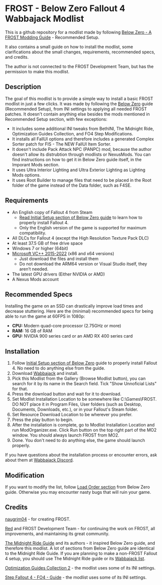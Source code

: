 # FROST - Below Zero Fallout 4 Wabbajack Modlist
This is a github repository for a modlist made by following [Below Zero - A FROST Modding Guide](https://redawt.github.io/f4-frost-guide) -  Recommended Setup. 

It also contains a small guide on how to install the modlist, some clarifications about the small changes, requirements, recommended specs, and credits.

The author is not connected to the FROST Development Team, but has the permission to make this modlist.

## Description
The goal of this modlist is to provide a simple way to install a basic FROST modlist in just a few clicks. It was made by following the [Below Zero](https://redawt.github.io/f4-frost-guide) guide (Recommended Setup), from INI settings to applying all needed FROST patches. It doesn't contain anything else besides the mods mentioned in Recommended Setup section, with few exceptions:
- It includes some additional INI tweaks from BethINI, The Midnight Ride, Optimization Guides Collection, and FO4 Step Modifications.
- It installs all FallUI options and therefore includes a generated Complex Sorter patch for FIS - The NEW FallUI Item Sorter.
- It doesn't include Pack Attack NPC (PANPC) mod, because the author doesn't allow its distrubtion through modlists or NexusMods. You can find instructions on how to get it in Below Zero guide itself, in the Imporant Mods section.
- It uses Ultra Interior Lighting and Ultra Exterior Lighting as Lighting Mods options.
- It uses Root Builder to manage files that need to be placed in the Root folder of the game instead of the Data folder, such as F4SE.

## Requirements
- An English copy of Fallout 4 from Steam
  - [Read Initial Setup section of Below Zero guide](https://redawt.github.io/f4-frost-guide/initialsetup.html) to learn how to properly install Fallout 4.
  - Only the English version of the game is supported for maximum compatibility.
- All DLCs for Fallout 4 (except the High Resolution Texture Pack DLC)
- At least 37.5 GB of free drive space
- Windows 7 or higher (64bit)
- [Microsoft VC++ 2015-2022](https://docs.microsoft.com/en-us/cpp/windows/latest-supported-vc-redist?view=msvc-170) (x86 and x64 versions)
  - Just download the files and install them
  - Do not download the ARM64 version or Visual Studio itself, they aren’t needed.
- The latest GPU drivers (Either NVIDIA or AMD)
- A Nexus Mods account

## Recommended Specs
Installing the game on an SSD can drastically improve load times and decrease stuttering. Here are the (minimal) recommended specs for being able to run the game at 60FPS in 1080p:

- **CPU:** Modern quad-core processor (2.75GHz or more)
- **RAM:** 16 GB of RAM
- **GPU:** NVIDIA 900 series card or an AMD RX 400 series card

## Installation
1. Follow [Initial Setup section of Below Zero](https://redawt.github.io/f4-frost-guide/initialsetup.html) guide to properly install Fallout 4. No need to do anything else from the guide.
2. Download [Wabbajack](https://www.wabbajack.org/) and install.
3. Pick this Modlist from the Gallery (Browse Modlist button), you can search for it by its name in the Search field. Tick "Show Unnoficial Lists" for that.
4. Press the download button and wait for it to download. 
6. Set Modlist Installation Location to be somewhere like C:\Games\FROST. DO NOT place it in Program Files, User folders (such as Desktop, Documents, Downloads, etc.), or in your Fallout's Steam folder.
7. Set Resource Download Location to be wherever you prefer.
8. Press the play button to begin.
9. After the installation is complete, go to Modlist Installation Location and run ModOrganizer.exe. Click Run button on the top right part of the MO2 window. You should always launch FROST from MO2.
10. Done. You don't need to do anything else, the game should launch properly.

If you have questions about the installation process or encounter errors, ask about them at [Wabbajack Discord](https://discord.com/invite/wabbajack).


## Modification 
If you want to modify the list, follow [Load Order section](https://redawt.github.io/f4-frost-guide/normallo.html) from Below Zero guide. Otherwise you may encounter nasty bugs that will ruin your game.

## Credits
[naugrim04](https://www.nexusmods.com/fallout4/users/6324000) - for creating FROST.

[Red](https://www.nexusmods.com/fallout4/users/47725848) and FROST Development Team - for continuing the work on FROST, all improvements, and maintaining its great community.

[The Midnight Ride Guide](https://themidnightride.moddinglinked.com/) and its authors - it inspired Below Zero guide, and therefore this modlist. A lot of sections from Below Zero guide are identical to the Midnight Ride Guide. If you are planning to make a non-FROST Fallout 4 setup, you should use The Midnight Ride guide or its [Wabbajack list](https://themidnightride.moddinglinked.com/wabbajack.html).

[Optimization Guides Collection 2](https://www.nexusmods.com/fallout4/mods/50005) - the modlist uses some of its INI settings.

[Step Fallout 4 - FO4 - Guide](https://www.nexusmods.com/fallout4/mods/74193) - the modlist uses some of its INI settings.
